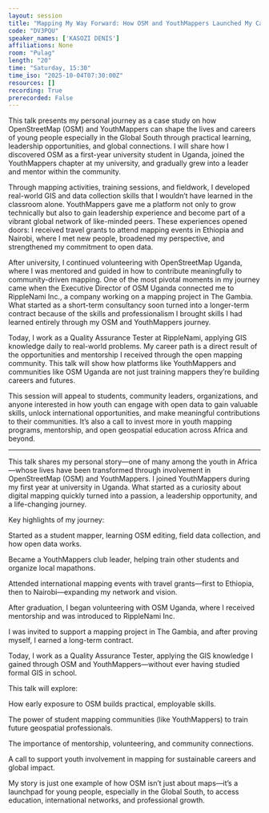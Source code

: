```yaml
---
layout: session
title: "Mapping My Way Forward: How OSM and YouthMappers Launched My Career in Geospatial Tech."
code: "DV3PQU"
speaker_names: ['KASOZI DENIS']
affiliations: None
room: "Pulag"
length: "20"
time: "Saturday, 15:30"
time_iso: "2025-10-04T07:30:00Z"
resources: []
recording: True
prerecorded: False
---
```


This talk presents my personal journey as a case study on how OpenStreetMap (OSM) and YouthMappers can shape the lives and careers of young people especially in the Global South through practical learning, leadership opportunities, and global connections. I will share how I discovered OSM as a first-year university student in Uganda, joined the YouthMappers chapter at my university, and gradually grew into a leader and mentor within the community.

Through mapping activities, training sessions, and fieldwork, I developed real-world GIS and data collection skills that I wouldn’t have learned in the classroom alone. YouthMappers gave me a platform not only to grow technically but also to gain leadership experience and become part of a vibrant global network of like-minded peers. These experiences opened doors: I received travel grants to attend mapping events in Ethiopia and Nairobi, where I met new people, broadened my perspective, and strengthened my commitment to open data.

After university, I continued volunteering with OpenStreetMap Uganda, where I was mentored and guided in how to contribute meaningfully to community-driven mapping. One of the most pivotal moments in my journey came when the Executive Director of OSM Uganda connected me to RippleNami Inc., a company working on a mapping project in The Gambia. What started as a short-term consultancy soon turned into a longer-term contract because of the skills and professionalism I brought skills I had learned entirely through my OSM and YouthMappers journey.

Today, I work as a Quality Assurance Tester at RippleNami, applying GIS knowledge daily to real-world problems. My career path is a direct result of the opportunities and mentorship I received through the open mapping community. This talk will show how platforms like YouthMappers and communities like OSM Uganda are not just training mappers they’re building careers and futures.

This session will appeal to students, community leaders, organizations, and anyone interested in how youth can engage with open data to gain valuable skills, unlock international opportunities, and make meaningful contributions to their communities. It’s also a call to invest more in youth mapping programs, mentorship, and open geospatial education across Africa and beyond.

<hr>

This talk shares my personal story—one of many among the youth in Africa—whose lives have been transformed through involvement in OpenStreetMap (OSM) and YouthMappers. I joined YouthMappers during my first year at university in Uganda. What started as a curiosity about digital mapping quickly turned into a passion, a leadership opportunity, and a life-changing journey.

Key highlights of my journey:

Started as a student mapper, learning OSM editing, field data collection, and how open data works.

Became a YouthMappers club leader, helping train other students and organize local mapathons.

Attended international mapping events with travel grants—first to Ethiopia, then to Nairobi—expanding my network and vision.

After graduation, I began volunteering with OSM Uganda, where I received mentorship and was introduced to RippleNami Inc.

I was invited to support a mapping project in The Gambia, and after proving myself, I earned a long-term contract.

Today, I work as a Quality Assurance Tester, applying the GIS knowledge I gained through OSM and YouthMappers—without ever having studied formal GIS in school.

This talk will explore:

How early exposure to OSM builds practical, employable skills.

The power of student mapping communities (like YouthMappers) to train future geospatial professionals.

The importance of mentorship, volunteering, and community connections.

A call to support youth involvement in mapping for sustainable careers and global impact.

My story is just one example of how OSM isn’t just about maps—it’s a launchpad for young people, especially in the Global South, to access education, international networks, and professional growth.

